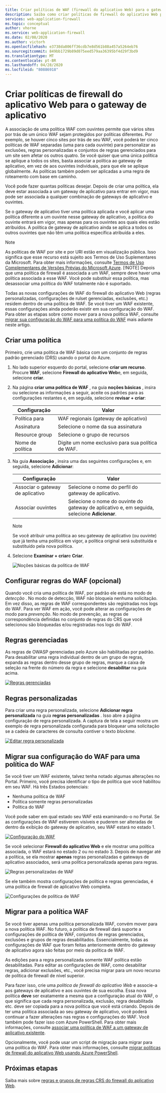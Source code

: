 ```yaml
---
title: Criar políticas de WAF (firewall do aplicativo Web) para o gateway de aplicativo
description: Saiba como criar políticas de firewall do aplicativo Web para o gateway de aplicativo.
services: web-application-firewall
ms.topic: conceptual
author: vhorne
ms.service: web-application-firewall
ms.date: 02/08/2020
ms.author: victorh
ms.openlocfilehash: e3738da806ff36cdb7e8d561b88a457a5264eb76
ms.sourcegitcommit: 849bb1729b89d075eed579aa36395bf4d29f3bd9
ms.translationtype: MT
ms.contentlocale: pt-BR
ms.lasthandoff: 04/28/2020
ms.locfileid: "80886918"
---
```

# <a name="create-web-application-firewall-policies-for-application-gateway"></a>Criar políticas de firewall do aplicativo Web para o gateway de aplicativo

A associação de uma política WAF com ouvintes permite que vários sites por trás de um único WAF sejam protegidos por políticas diferentes. Por exemplo, se houver cinco sites por trás de seu WAF, você poderá ter cinco políticas de WAF separadas (uma para cada ouvinte) para personalizar as exclusões, regras personalizadas e conjuntos de regras gerenciados para um site sem afetar os outros quatro. Se você quiser que uma única política se aplique a todos os sites, basta associar a política ao gateway de aplicativo, em vez de aos ouvintes individuais, para que ele se aplique globalmente. As políticas também podem ser aplicadas a uma regra de roteamento com base em caminho. 

Você pode fazer quantas políticas desejar. Depois de criar uma política, ela deve estar associada a um gateway de aplicativo para entrar em vigor, mas pode ser associada a qualquer combinação de gateways de aplicativo e ouvintes. 

Se o gateway de aplicativo tiver uma política aplicada e você aplicar uma política diferente a um ouvinte nesse gateway de aplicativo, a política do ouvinte entrará em vigor, mas apenas para os ouvintes aos quais eles estão atribuídos. A política de gateway de aplicativo ainda se aplica a todos os outros ouvintes que não têm uma política específica atribuída a eles. 

   > [!NOTE]
   > As políticas de WAF por site e por URI estão em visualização pública. Isso significa que esse recurso está sujeito aos Termos de Uso Suplementares da Microsoft. Para obter mais informações, consulte [Termos de Uso Complementares de Versões Prévias do Microsoft Azure](https://azure.microsoft.com/support/legal/preview-supplemental-terms/).
   > [!NOTE]
   > Depois que uma política de firewall é associada a um WAF, sempre deve haver uma política associada a esse WAF. Você pode substituir essa política, mas desassociar uma política do WAF totalmente não é suportado. 

Todas as novas configurações de WAF do firewall do aplicativo Web (regras personalizadas, configurações de rulset gerenciadas, exclusões, etc.) residem dentro de uma política de WAF. Se você tiver um WAF existente, essas configurações ainda poderão existir em sua configuração do WAF. Para obter as etapas sobre como mover para a nova política WAF, consulte [migrar sua configuração do WAF para uma política do WAF](#migrate) mais adiante neste artigo. 

## <a name="create-a-policy"></a>Criar uma política

Primeiro, crie uma política de WAF básica com um conjunto de regras padrão gerenciado (DRS) usando o portal do Azure.

1. No lado superior esquerdo do portal, selecione **criar um recurso**. Procure **WAF**, selecione **Firewall do aplicativo Web**e, em seguida, selecione **criar**.
2. Na página **criar uma política de WAF** , na guia **noções básicas** , insira ou selecione as informações a seguir, aceite os padrões para as configurações restantes e, em seguida, selecione **revisar + criar**:

   |Configuração  |Valor  |
   |---------|---------|
   |Política para     |WAF regionais (gateway de aplicativo)|
   |Assinatura     |Selecione o nome da sua assinatura|
   |Resource group     |Selecione o grupo de recursos|
   |Nome de política     |Digite um nome exclusivo para sua política de WAF.|
3. Na guia **Associação** , insira uma das seguintes configurações e, em seguida, selecione **Adicionar**:

   |Configuração  |Valor  |
   |---------|---------|
   |Associar o gateway de aplicativo     |Selecione o nome do perfil do gateway de aplicativo.|
   |Associar ouvintes     |Selecione o nome do ouvinte do gateway de aplicativo e, em seguida, selecione **Adicionar**.|

   > [!NOTE]
   > Se você atribuir uma política ao seu gateway de aplicativo (ou ouvinte) que já tenha uma política em vigor, a política original será substituída e substituído pela nova política.
4. Selecione **Examinar + criar**e **Criar**.

   ![Noções básicas da política de WAF](../media/create-waf-policy-ag/waf-policy-basics.png)

## <a name="configure-waf-rules-optional"></a>Configurar regras do WAF (opcional)

Quando você cria uma política de WAF, por padrão ele está no modo de *detecção* . No modo de detecção, WAF não bloqueia nenhuma solicitação. Em vez disso, as regras de WAF correspondentes são registradas nos logs do WAF. Para ver WAF em ação, você pode alterar as configurações de modo para *prevenção*. No modo de prevenção, as regras de correspondência definidas no conjunto de regras do CRS que você selecionou são bloqueadas e/ou registradas nos logs do WAF.

## <a name="managed-rules"></a>Regras gerenciadas

As regras de OWASP gerenciadas pelo Azure são habilitadas por padrão. Para desabilitar uma regra individual dentro de um grupo de regras, expanda as regras dentro desse grupo de regras, marque a caixa de seleção na frente do número da regra e selecione **desabilitar** na guia acima.

[![Regras](../media/create-waf-policy-ag/managed-rules.png) gerenciadas](../media/create-waf-policy-ag/managed-rules-lrg.png#lightbox)

## <a name="custom-rules"></a>Regras personalizadas

Para criar uma regra personalizada, selecione **Adicionar regra personalizada** na guia **regras personalizadas** . Isso abre a página configuração de regra personalizada. A captura de tela a seguir mostra um exemplo de regra personalizada configurada para bloquear uma solicitação se a cadeia de caracteres de consulta contiver o texto *blockme*.

[![Editar regra](../media/create-waf-policy-ag/edit-custom-rule.png) personalizada](../media/create-waf-policy-ag/edit-custom-rule-lrg.png#lightbox)

## <a name="migrate-your-waf-config-to-a-waf-policy"></a><a name="migrate"></a>Migrar sua configuração do WAF para uma política do WAF

Se você tiver um WAF existente, talvez tenha notado algumas alterações no Portal. Primeiro, você precisa identificar o tipo de política que você habilitou em seu WAF. Há três Estados potenciais:

- Nenhuma política de WAF
- Política somente regras personalizadas
- Política do WAF

Você pode saber em qual estado seu WAF está examinando-o no Portal. Se as configurações de WAF estiverem visíveis e puderem ser alteradas de dentro da exibição do gateway de aplicativo, seu WAF estará no estado 1.

[![Configuração](../media/create-waf-policy-ag/waf-configure.png) do WAF](../media/create-waf-policy-ag/waf-configure-lrg.png#lightbox)

Se você selecionar **Firewall do aplicativo Web** e ele mostrar uma política associada, o WAF estará no estado 2 ou no estado 3. Depois de navegar até a política, se ela mostrar **apenas** regras personalizadas e gateways de aplicativo associados, será uma política personalizada apenas para regras.

![Regras personalizadas de WAF](../media/create-waf-policy-ag/waf-custom-rules.png)

Se ele também mostra configurações de política e regras gerenciadas, é uma política de firewall de aplicativo Web completa. 

![Configurações de política de WAF](../media/create-waf-policy-ag/waf-policy-settings.png)

## <a name="migrate-to-waf-policy"></a>Migrar para a política WAF

Se você tiver apenas uma política personalizada WAF, convém mover para a nova política WAF. No futuro, a política de firewall dará suporte a configurações de política de WAF, conjuntos de regras gerenciados, exclusões e grupos de regras desabilitados. Essencialmente, todas as configurações de WAF que foram feitas anteriormente dentro do gateway de aplicativo agora são feitas por meio da política de WAF. 

As edições para a regra personalizada somente WAF política estão desabilitadas. Para editar as configurações de WAF, como desabilitar regras, adicionar exclusões, etc., você precisa migrar para um novo recurso de política de firewall de nível superior.

Para fazer isso, crie uma *política de firewall do aplicativo Web* e associe-a aos gateways de aplicativo e aos ouvintes de sua escolha. Essa nova política **deve** ser exatamente a mesma que a configuração atual do WAF, o que significa que cada regra personalizada, exclusão, regra desabilitada etc. deve ser copiada para a nova política que você está criando. Depois de ter uma política associada ao seu gateway de aplicativo, você poderá continuar a fazer alterações nas regras e configurações do WAF. Você também pode fazer isso com Azure PowerShell. Para obter mais informações, consulte [associar uma política de WAF a um gateway de aplicativo existente](associate-waf-policy-existing-gateway.md).

Opcionalmente, você pode usar um script de migração para migrar para uma política do WAF. Para obter mais informações, consulte [migrar políticas de firewall do aplicativo Web usando Azure PowerShell](migrate-policy.md).

## <a name="next-steps"></a>Próximas etapas

Saiba mais sobre [regras e grupos de regras CRS do firewall do aplicativo Web](application-gateway-crs-rulegroups-rules.md).

